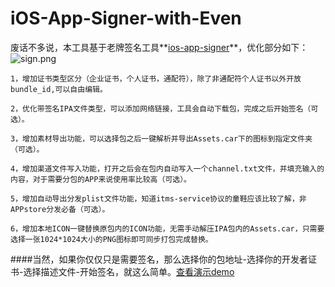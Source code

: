 # iOS-App-Signer-with-Even

废话不多说，本工具基于老牌签名工具**[ios-app-signer](https://github.com/DanTheMan827/ios-app-signer)**，优化部分如下：
![ sign.png](https://github.com/even-cheng/even-appSigner/blob/master/%20sign.png)
```
1，增加证书类型区分（企业证书，个人证书，通配符），除了非通配符个人证书以外开放bundle_id,可以自由编辑。
```
```
2，优化带签名IPA文件类型，可以添加网络链接，工具会自动下载包，完成之后开始签名（可选）。
```
```
3，增加素材导出功能，可以选择包之后一键解析并导出Assets.car下的图标到指定文件夹（可选）。
```
```
4，增加渠道文件写入功能，打开之后会在包内自动写入一个channel.txt文件，并填充输入的内容，对于需要分包的APP来说使用率比较高（可选）。
```
```
5，增加自动导出分发plist文件功能，知道itms-service协议的童鞋应该比较了解，非APPstore分发必备（可选）。
```
```
6，增加本地ICON一键替换原包内的ICON功能，无需手动解压IPA包内的Assets.car，只需要选择一张1024*1024大小的PNG图标即可同步打包完成替换。
``` 

####当然，如果你仅仅只是需要签名，那么选择你的包地址-选择你的开发者证书-选择描述文件-开始签名，就这么简单。[查看演示demo](https://www.jianshu.com/p/d66501d704c1)


